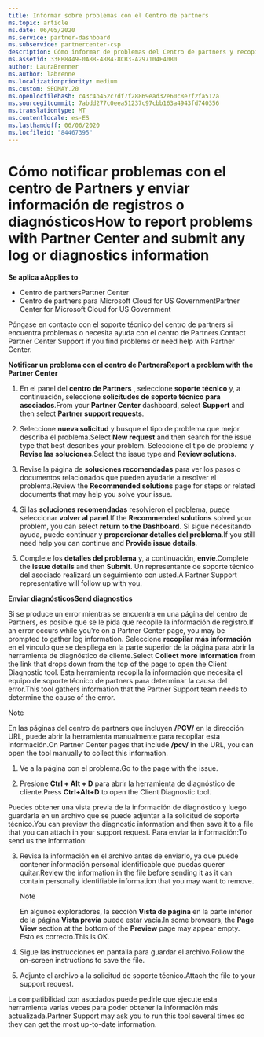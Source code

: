 ```yaml
---
title: Informar sobre problemas con el Centro de partners
ms.topic: article
ms.date: 06/05/2020
ms.service: partner-dashboard
ms.subservice: partnercenter-csp
description: Cómo informar de problemas del Centro de partners y recopilar información de diagnóstico para nuestro equipo de soporte técnico.
ms.assetid: 33FB8449-0A8B-48B4-8CB3-A297104F40B0
author: LauraBrenner
ms.author: labrenne
ms.localizationpriority: medium
ms.custom: SEOMAY.20
ms.openlocfilehash: c43c4b452c7df7f28869ead32e60c8e7f2fa512a
ms.sourcegitcommit: 7abdd277c0eea51237c97cbb163a4943fd740356
ms.translationtype: MT
ms.contentlocale: es-ES
ms.lasthandoff: 06/06/2020
ms.locfileid: "84467395"
---
```

# <a name="how-to-report-problems-with-partner-center-and-submit-any-log-or-diagnostics-information"></a><span data-ttu-id="a3d13-103">Cómo notificar problemas con el centro de Partners y enviar información de registros o diagnósticos</span><span class="sxs-lookup"><span data-stu-id="a3d13-103">How to report problems with Partner Center and submit any log or diagnostics information</span></span>

<span data-ttu-id="a3d13-104">**Se aplica a**</span><span class="sxs-lookup"><span data-stu-id="a3d13-104">**Applies to**</span></span>

- <span data-ttu-id="a3d13-105">Centro de partners</span><span class="sxs-lookup"><span data-stu-id="a3d13-105">Partner Center</span></span>
- <span data-ttu-id="a3d13-106">Centro de partners para Microsoft Cloud for US Government</span><span class="sxs-lookup"><span data-stu-id="a3d13-106">Partner Center for Microsoft Cloud for US Government</span></span>

<span data-ttu-id="a3d13-107">Póngase en contacto con el soporte técnico del centro de partners si encuentra problemas o necesita ayuda con el centro de Partners.</span><span class="sxs-lookup"><span data-stu-id="a3d13-107">Contact Partner Center Support if you find problems or need help with Partner Center.</span></span>

<span data-ttu-id="a3d13-108">**Notificar un problema con el centro de Partners**</span><span class="sxs-lookup"><span data-stu-id="a3d13-108">**Report a problem with the Partner Center**</span></span>

1. <span data-ttu-id="a3d13-109">En el panel del **centro de Partners** , seleccione **soporte técnico** y, a continuación, seleccione **solicitudes de soporte técnico para asociados**.</span><span class="sxs-lookup"><span data-stu-id="a3d13-109">From your **Partner Center** dashboard, select **Support** and then select **Partner support requests**.</span></span>

2. <span data-ttu-id="a3d13-110">Seleccione **nueva solicitud** y busque el tipo de problema que mejor describa el problema.</span><span class="sxs-lookup"><span data-stu-id="a3d13-110">Select **New request** and then search for the issue type that best describes your problem.</span></span> <span data-ttu-id="a3d13-111">Seleccione el tipo de problema y **Revise las soluciones**.</span><span class="sxs-lookup"><span data-stu-id="a3d13-111">Select the issue type and **Review solutions**.</span></span>

3. <span data-ttu-id="a3d13-112">Revise la página de **soluciones recomendadas** para ver los pasos o documentos relacionados que pueden ayudarle a resolver el problema.</span><span class="sxs-lookup"><span data-stu-id="a3d13-112">Review the **Recommended solutions** page for steps or related documents that may help you solve your issue.</span></span>

4. <span data-ttu-id="a3d13-113">Si las **soluciones recomendadas** resolvieron el problema, puede seleccionar **volver al panel**.</span><span class="sxs-lookup"><span data-stu-id="a3d13-113">If the **Recommended solutions** solved your problem, you can select **return to the Dashboard**.</span></span> <span data-ttu-id="a3d13-114">Si sigue necesitando ayuda, puede continuar y **proporcionar detalles del problema**.</span><span class="sxs-lookup"><span data-stu-id="a3d13-114">If you still need help you can continue and **Provide issue details**.</span></span>

5. <span data-ttu-id="a3d13-115">Complete los **detalles del problema** y, a continuación, **envíe**.</span><span class="sxs-lookup"><span data-stu-id="a3d13-115">Complete the **issue details** and then **Submit**.</span></span> <span data-ttu-id="a3d13-116">Un representante de soporte técnico del asociado realizará un seguimiento con usted.</span><span class="sxs-lookup"><span data-stu-id="a3d13-116">A Partner Support representative will follow up with you.</span></span>

<span data-ttu-id="a3d13-117">**Enviar diagnósticos**</span><span class="sxs-lookup"><span data-stu-id="a3d13-117">**Send diagnostics**</span></span>

<span data-ttu-id="a3d13-118">Si se produce un error mientras se encuentra en una página del centro de Partners, es posible que se le pida que recopile la información de registro.</span><span class="sxs-lookup"><span data-stu-id="a3d13-118">If an error occurs while you're on a Partner Center page, you may be prompted to gather log information.</span></span> <span data-ttu-id="a3d13-119">Seleccione **recopilar más información** en el vínculo que se despliega en la parte superior de la página para abrir la herramienta de diagnóstico de cliente.</span><span class="sxs-lookup"><span data-stu-id="a3d13-119">Select **Collect more information** from the link that drops down from the top of the page to open the Client Diagnostic tool.</span></span> <span data-ttu-id="a3d13-120">Esta herramienta recopila la información que necesita el equipo de soporte técnico de partners para determinar la causa del error.</span><span class="sxs-lookup"><span data-stu-id="a3d13-120">This tool gathers information that the Partner Support team needs to determine the cause of the error.</span></span> 

>[!NOTE]
><span data-ttu-id="a3d13-121">En las páginas del centro de partners que incluyen **/PCV/** en la dirección URL, puede abrir la herramienta manualmente para recopilar esta información.</span><span class="sxs-lookup"><span data-stu-id="a3d13-121">On Partner Center pages that include **/pcv/** in the URL, you can open the tool manually to collect this information.</span></span>

1. <span data-ttu-id="a3d13-122">Ve a la página con el problema.</span><span class="sxs-lookup"><span data-stu-id="a3d13-122">Go to the page with the issue.</span></span>

2. <span data-ttu-id="a3d13-123">Presione **Ctrl + Alt + D** para abrir la herramienta de diagnóstico de cliente.</span><span class="sxs-lookup"><span data-stu-id="a3d13-123">Press **Ctrl+Alt+D** to open the Client Diagnostic tool.</span></span>

<span data-ttu-id="a3d13-124">Puedes obtener una vista previa de la información de diagnóstico y luego guardarla en un archivo que se puede adjuntar a la solicitud de soporte técnico.</span><span class="sxs-lookup"><span data-stu-id="a3d13-124">You can preview the diagnostic information and then save it to a file that you can attach in your support request.</span></span> <span data-ttu-id="a3d13-125">Para enviar la información:</span><span class="sxs-lookup"><span data-stu-id="a3d13-125">To send us the information:</span></span>

3. <span data-ttu-id="a3d13-126">Revisa la información en el archivo antes de enviarlo, ya que puede contener información personal identificable que puedas querer quitar.</span><span class="sxs-lookup"><span data-stu-id="a3d13-126">Review the information in the file before sending it as it can contain personally identifiable information that you may want to remove.</span></span> 

    >[!NOTE]
    ><span data-ttu-id="a3d13-127">En algunos exploradores, la sección **Vista de página** en la parte inferior de la página **Vista previa** puede estar vacía.</span><span class="sxs-lookup"><span data-stu-id="a3d13-127">In some browsers, the **Page View** section at the bottom of the **Preview** page may appear empty.</span></span> <span data-ttu-id="a3d13-128">Esto es correcto.</span><span class="sxs-lookup"><span data-stu-id="a3d13-128">This is OK.</span></span>

4. <span data-ttu-id="a3d13-129">Sigue las instrucciones en pantalla para guardar el archivo.</span><span class="sxs-lookup"><span data-stu-id="a3d13-129">Follow the on-screen instructions to save the file.</span></span>

5. <span data-ttu-id="a3d13-130">Adjunte el archivo a la solicitud de soporte técnico.</span><span class="sxs-lookup"><span data-stu-id="a3d13-130">Attach the file to your support request.</span></span>

<span data-ttu-id="a3d13-131">La compatibilidad con asociados puede pedirle que ejecute esta herramienta varias veces para poder obtener la información más actualizada.</span><span class="sxs-lookup"><span data-stu-id="a3d13-131">Partner Support may ask you to run this tool several times so they can get the most up-to-date information.</span></span>

